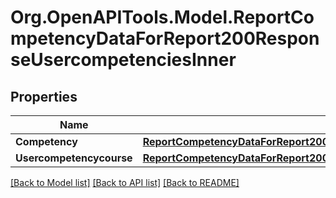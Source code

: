 # Org.OpenAPITools.Model.ReportCompetencyDataForReport200ResponseUsercompetenciesInner

## Properties

Name | Type | Description | Notes
------------ | ------------- | ------------- | -------------
**Competency** | [**ReportCompetencyDataForReport200ResponseUsercompetenciesInnerCompetency**](ReportCompetencyDataForReport200ResponseUsercompetenciesInnerCompetency.md) |  | [optional] 
**Usercompetencycourse** | [**ReportCompetencyDataForReport200ResponseUsercompetenciesInnerUsercompetencycourse**](ReportCompetencyDataForReport200ResponseUsercompetenciesInnerUsercompetencycourse.md) |  | [optional] 

[[Back to Model list]](../README.md#documentation-for-models) [[Back to API list]](../README.md#documentation-for-api-endpoints) [[Back to README]](../README.md)

